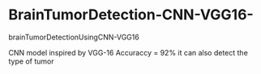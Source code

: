 # BrainTumorDetection-CNN-VGG16-
brainTumorDetectionUsingCNN-VGG16


CNN model inspired by VGG-16 
Accuraccy = 92%
it can also detect the type of tumor 

